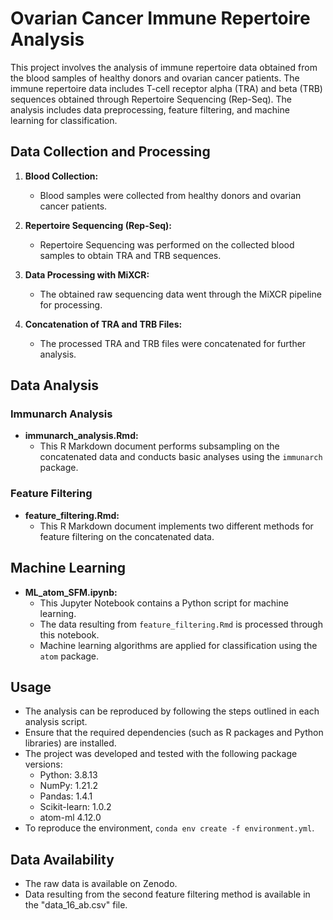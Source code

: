 # Ovarian Cancer Immune Repertoire Analysis

This project involves the analysis of immune repertoire data obtained from the blood samples of healthy donors and ovarian cancer patients. 
The immune repertoire data includes T-cell receptor alpha (TRA) and beta (TRB) sequences obtained through Repertoire Sequencing (Rep-Seq). 
The analysis includes data preprocessing, feature filtering, and machine learning for classification.

## Data Collection and Processing

1. **Blood Collection:**
   - Blood samples were collected from healthy donors and ovarian cancer patients.

2. **Repertoire Sequencing (Rep-Seq):**
   - Repertoire Sequencing was performed on the collected blood samples to obtain TRA and TRB sequences.

3. **Data Processing with MiXCR:**
   - The obtained raw sequencing data went through the MiXCR pipeline for processing.

4. **Concatenation of TRA and TRB Files:**
   - The processed TRA and TRB files were concatenated for further analysis.

## Data Analysis

### Immunarch Analysis

- **immunarch_analysis.Rmd:**
  - This R Markdown document performs subsampling on the concatenated data and conducts basic analyses using the `immunarch` package.

### Feature Filtering

- **feature_filtering.Rmd:**
  - This R Markdown document implements two different methods for feature filtering on the concatenated data.

## Machine Learning

- **ML_atom_SFM.ipynb:**
  - This Jupyter Notebook contains a Python script for machine learning.
  - The data resulting from `feature_filtering.Rmd` is processed through this notebook.
  - Machine learning algorithms are applied for classification using the `atom` package.

## Usage

- The analysis can be reproduced by following the steps outlined in each analysis script.
- Ensure that the required dependencies (such as R packages and Python libraries) are installed.
- The project was developed and tested with the following package versions:
   - Python: 3.8.13
   - NumPy: 1.21.2
   - Pandas: 1.4.1
   - Scikit-learn: 1.0.2
   - atom-ml 4.12.0
- To reproduce the environment, `conda env create -f environment.yml`.

## Data Availability

- The raw data is available on Zenodo.
- Data resulting from the second feature filtering method is available in the "data_16_ab.csv" file.

